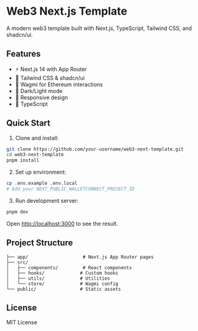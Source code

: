 # Web3 Next.js Template

A modern web3 template built with Next.js, TypeScript, Tailwind CSS, and shadcn/ui.

## Features

- ⚡ Next.js 14 with App Router
- 🎨 Tailwind CSS & shadcn/ui
- 🔗 Wagmi for Ethereum interactions
- 🌙 Dark/Light mode
- 📱 Responsive design
- 🔧 TypeScript

## Quick Start

1. Clone and install:
```bash
git clone https://github.com/your-username/web3-next-template.git
cd web3-next-template
pnpm install
```

2. Set up environment:
```bash
cp .env.example .env.local
# Add your NEXT_PUBLIC_WALLETCONNECT_PROJECT_ID
```

3. Run development server:
```bash
pnpm dev
```

Open [http://localhost:3000](http://localhost:3000) to see the result.

## Project Structure

```
├── app/                    # Next.js App Router pages
├── src/
│   ├── components/         # React components
│   ├── hooks/             # Custom hooks
│   ├── utils/             # Utilities
│   └── store/             # Wagmi config
└── public/                # Static assets
```

## License

MIT License